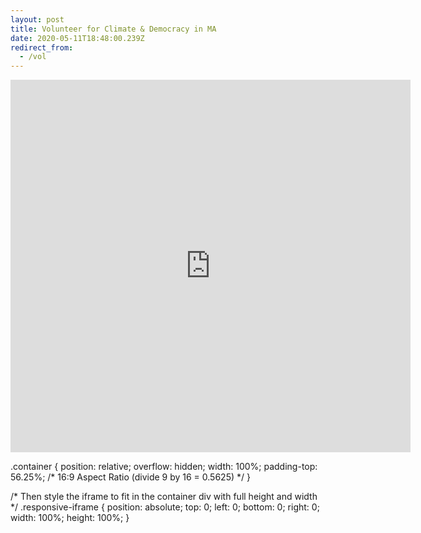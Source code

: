 ```yaml
---
layout: post
title: Volunteer for Climate & Democracy in MA
date: 2020-05-11T18:48:00.239Z
redirect_from:
  - /vol
---
```

<div class="container">
<iframe src="https://docs.google.com/forms/d/e/1FAIpQLSdiXOQNNCggeuRCvfENHskikw7V6E7XJkqjlis9zUxw2sL2pQ/viewform?embedded=true" width="640" height="596" frameborder="0" marginheight="0" marginwidth="0">Loading…</iframe>
  </div>
  
  .container {
  position: relative;
  overflow: hidden;
  width: 100%;
  padding-top: 56.25%; /* 16:9 Aspect Ratio (divide 9 by 16 = 0.5625) */
}

/* Then style the iframe to fit in the container div with full height and width */
.responsive-iframe {
  position: absolute;
  top: 0;
  left: 0;
  bottom: 0;
  right: 0;
  width: 100%;
  height: 100%;
}
